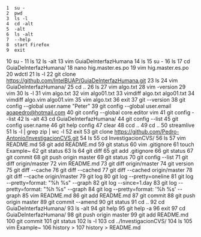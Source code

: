     1  su -
    2  pwd 
    3  ls -l
    4  cd -alt
    5  -alt
    6  ls -alt
    7  --help
    8  start Firefox
    9  exit
   10  su -
   11  ls
   12  ls -alt
   13  vim GuiaDeInterfazHumana
   14  ls
   15  su -
   16  ls
   17  cd GuiaDeInterfazHumana/
   18  nano hig.master.es.po 
   19  vim hig.master.es.po 
   20  wdctl 
   21  ls -l
   22  git clone https://github.com/IntelBUAP/GuiaDeInterfazHumana.git
   23  ls
   24  vim GuiaDeInterfazHumana/
   25  cd ..
   26  ls
   27  vim algo.txt
   28  vim -version
   29  vim 
   30  ls -l
   31  vim algo.txt 
   32  vim algo01.txt
   33  vimdiff algo.txt algo01.txt 
   34  vimdiff algo.vim algo01.vim 
   35  vim algo.txt 
   36  exit
   37  git --version 
   38  git config --global user.name "Peter"
   39  git config --global user.email aoapedro@hotmail.com
   40  git config --global core.editor vim
   41  git config --list
   42  ls -alt
   43  cd GuiaDeInterfazHumana/
   44  git config --list 
   45  git config user.name 
   46  git help config 
   47  clear
   48  ccd ..
   49  cd ..
   50  streamlive 
   51  ls -l | grep zip | wc -l
   52  exit 
   53  git clone https://github.com/Pedro-Antonio/InvestigacionCVS.git
   54  ls
   55  cd InvestigacionCVS/
   56  ls
   57  vim README.md 
   58  git add README.md
   59  git status 
   60  vim .gitignore
   61  touch Example~
   62  git status 
   63  ls
   64  git diff
   65  git add .gitignore 
   66  git status 
   67  git commit 
   68  git push origin master 
   69  git status 
   70  git config --list 
   71  git diff origin/master 
   72  vim README.md 
   73  git diff origin/master 
   74  git version
   75  git diff --cache
   76  git diff --cached
   77  git diff --cached origin/master
   78  git diff --cache origin/master
   79  git log 
   80  git log --pretty=oneline 
   81  git log --pretty=format: "%h %s" --graph
   82  git log --since=1.day
   83  git log --pretty=format: "%h %s" --graph
   84  git log --pretty=format: '%h %s' --graph
   85  vim README.md 
   86  git add README.md 
   87  git commit 
   88  git push origin master 
   89  git commit --amend 
   90  git status 
   91  cd ..
   92  cd GuiaDeInterfazHumana/
   93  ls -alt
   94  git help 
   95  git help -a
   96  exit
   97  cd GuiaDeInterfazHumana/
   98  git push origin master
   99  git add README.md 
  100  git commit 
  101  git status 
  102  ls -l
  103  cd ../InvestigacionCVS/
  104  ls
  105  vim Example~ 
  106  history > 
  107  history > README.md 
